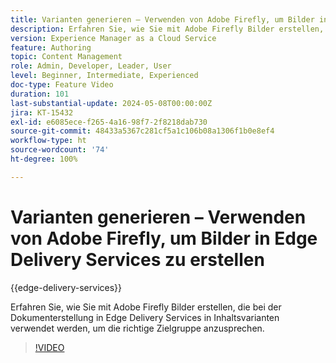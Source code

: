 ```yaml
---
title: Varianten generieren – Verwenden von Adobe Firefly, um Bilder in Edge Delivery Services zu erstellen
description: Erfahren Sie, wie Sie mit Adobe Firefly Bilder erstellen, die bei der Dokumenterstellung in Edge Delivery Services in Inhaltsvarianten verwendet werden, um die richtige Zielgruppe anzusprechen.
version: Experience Manager as a Cloud Service
feature: Authoring
topic: Content Management
role: Admin, Developer, Leader, User
level: Beginner, Intermediate, Experienced
doc-type: Feature Video
duration: 101
last-substantial-update: 2024-05-08T00:00:00Z
jira: KT-15432
exl-id: e6085ece-f265-4a16-98f7-2f8218dab730
source-git-commit: 48433a5367c281cf5a1c106b08a1306f1b0e8ef4
workflow-type: ht
source-wordcount: '74'
ht-degree: 100%

---
```


# Varianten generieren – Verwenden von Adobe Firefly, um Bilder in Edge Delivery Services zu erstellen

{{edge-delivery-services}}

Erfahren Sie, wie Sie mit Adobe Firefly Bilder erstellen, die bei der Dokumenterstellung in Edge Delivery Services in Inhaltsvarianten verwendet werden, um die richtige Zielgruppe anzusprechen.

>[!VIDEO](https://video.tv.adobe.com/v/3438365/?learn=on&captions=ger)
